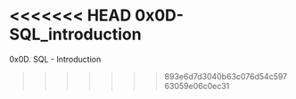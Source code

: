<<<<<<< HEAD
0x0D-SQL_introduction
=======
0x0D. SQL - Introduction
>>>>>>> 893e6d7d3040b63c076d54c59763059e06c0ec31
